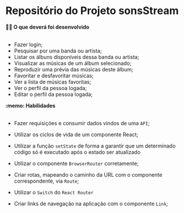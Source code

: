   # Repositório do Projeto sonsStream
  
  <summary><strong>👨‍💻 O que deverá foi desenvolvido</strong></summary><br />

  - Fazer login;
  - Pesquisar por uma banda ou artista;
  - Listar os álbuns disponíveis dessa banda ou artista;
  - Visualizar as músicas de um álbum selecionado;
  - Reproduzir uma prévia das músicas deste álbum;
  - Favoritar e desfavoritar músicas;
  - Ver a lista de músicas favoritas;
  - Ver o perfil da pessoa logada;
  - Editar o perfil da pessoa logada;
 

  <summary><strong>:memo: Habilidades</strong></summary><br />

  - Fazer requisições e consumir dados vindos de uma `API`;

  - Utilizar os ciclos de vida de um componente React;

  - Utilizar a função `setState` de forma a garantir que um determinado código só é executado após o estado ser atualizado

  - Utilizar o componente `BrowserRouter` corretamente;

  - Criar rotas, mapeando o caminho da URL com o componente correspondente, via `Route`;

  - Utilizar o `Switch` do `React Router`

  - Criar links de navegação na aplicação com o componente `Link`;
